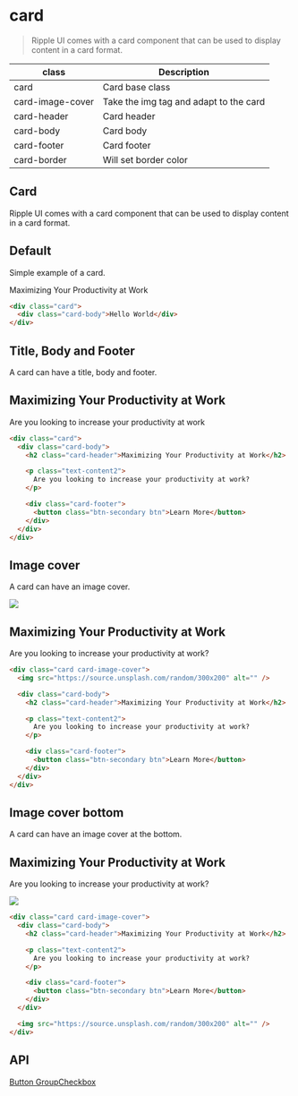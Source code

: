 # card

> Ripple UI comes with a card component that can be used to display content in a card format.

| class            | Description                            |
| ---------------- | -------------------------------------- |
| card             | Card base class                        |
| card-image-cover | Take the img tag and adapt to the card |
| card-header      | Card header                            |
| card-body        | Card body                              |
| card-footer      | Card footer                            |
| card-border      | Will set border color                  |

## Card

Ripple UI comes with a card component that can be used to display content in a card format.

## [​](#default)Default

Simple example of a card.

Maximizing Your Productivity at Work

```html
<div class="card">
  <div class="card-body">Hello World</div>
</div>
```

## [​](#title-body-and-footer)Title, Body and Footer

A card can have a title, body and footer.

## Maximizing Your Productivity at Work

Are you looking to increase your productivity at work

```html
<div class="card">
  <div class="card-body">
    <h2 class="card-header">Maximizing Your Productivity at Work</h2>

    <p class="text-content2">
      Are you looking to increase your productivity at work?
    </p>

    <div class="card-footer">
      <button class="btn-secondary btn">Learn More</button>
    </div>
  </div>
</div>
```

## [​](#image-cover)Image cover

A card can have an image cover.

![](https://source.unsplash.com/random/300x200)

## Maximizing Your Productivity at Work

Are you looking to increase your productivity at work?

```html
<div class="card card-image-cover">
  <img src="https://source.unsplash.com/random/300x200" alt="" />

  <div class="card-body">
    <h2 class="card-header">Maximizing Your Productivity at Work</h2>

    <p class="text-content2">
      Are you looking to increase your productivity at work?
    </p>

    <div class="card-footer">
      <button class="btn-secondary btn">Learn More</button>
    </div>
  </div>
</div>
```

## [​](#image-cover-bottom)Image cover bottom

A card can have an image cover at the bottom.

## Maximizing Your Productivity at Work

Are you looking to increase your productivity at work?

![](https://source.unsplash.com/random/300x200)

```html
<div class="card card-image-cover">
  <div class="card-body">
    <h2 class="card-header">Maximizing Your Productivity at Work</h2>

    <p class="text-content2">
      Are you looking to increase your productivity at work?
    </p>

    <div class="card-footer">
      <button class="btn-secondary btn">Learn More</button>
    </div>
  </div>

  <img src="https://source.unsplash.com/random/300x200" alt="" />
</div>
```

## [​](#api)API

[Button Group](/docs/components/button-group)[Checkbox](/docs/components/checkbox)
